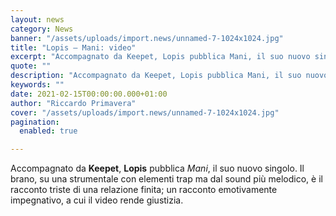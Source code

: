 ```yaml
---
layout: news
category: News
banner: "/assets/uploads/import.news/unnamed-7-1024x1024.jpg"
title: "Lopis – Mani: video"
excerpt: "Accompagnato da Keepet, Lopis pubblica Mani, il suo nuovo singolo. Il brano, su una strumentale con elementi trap ma dal sound più melodico, è il racconto triste di una relazione finita; un racconto emotivamente impegnativo, a cui il video rende giustizia.  "
quote: ""
description: "Accompagnato da Keepet, Lopis pubblica Mani, il suo nuovo singolo. Il brano, su una strumentale con elementi trap ma dal sound più melodico, è il racconto triste di una relazione finita; un racconto emotivamente impegnativo, a cui il video rende giustizia.  "
keywords: ""
date: 2021-02-15T00:00:00.000+01:00
author: "Riccardo Primavera"
cover: "/assets/uploads/import.news/unnamed-7-1024x1024.jpg"
pagination:
  enabled: true

---
```


Accompagnato da **Keepet**, **Lopis** pubblica _Mani_, il suo nuovo singolo. Il brano, su una strumentale con elementi trap ma dal sound più melodico, è il racconto triste di una relazione finita; un racconto emotivamente impegnativo, a cui il video rende giustizia.